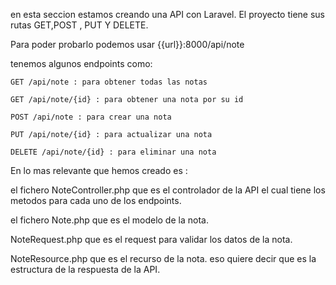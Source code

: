 en esta seccion estamos creando una API con Laravel. El proyecto tiene sus rutas GET,POST , PUT Y DELETE.

Para poder probarlo podemos usar {{url}}:8000/api/note


tenemos algunos endpoints como:

````
GET /api/note : para obtener todas las notas

GET /api/note/{id} : para obtener una nota por su id

POST /api/note : para crear una nota

PUT /api/note/{id} : para actualizar una nota

DELETE /api/note/{id} : para eliminar una nota
````


En lo mas relevante que hemos creado es :

el fichero NoteController.php que es el controlador de la API el cual tiene los metodos para cada uno de los endpoints.

el fichero Note.php que es el modelo de la nota.

NoteRequest.php que es el request para validar los datos de la nota.

NoteResource.php que es el recurso de la nota. eso quiere decir que es la estructura de la respuesta de la API.